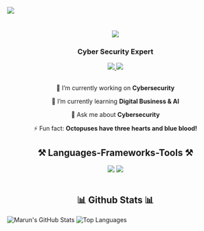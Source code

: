 ![](https://cutewallpaper.org/21/linked-in-background-photos/Entry-25-by-tanvirkh45-for-LinkedIn-background-picture-.jpg)


<h1 align="center">
    <img src="https://readme-typing-svg.herokuapp.com/?font=Righteous&size=35&center=true&vCenter=true&width=500&height=70&duration=4000&lines=Hi+There!+👋;+I'm+Marun!;" />
</h1>
<h3 align="center">Cyber Security Expert</h3>


<div align="center"> 
  <a href="duongkhai@hotmail.com" target="_blank">
    <img src="https://img.shields.io/badge/Gmail-D14836?style=for-the-badge&logo=gmail&logoColor=white" target="_blank" />
  </a> 
  <a href="#" target="_blank">
    <img src="https://img.shields.io/badge/LinkedIn-0077B5?style=for-the-badge&logo=linkedin&logoColor=white" target="_blank" />
  </a>
</div>

<br> 

<div align="center">
 
 🔭 I’m currently working on **Cybersecurity**
 
 🌱 I’m currently learning **Digital Business & AI**

💬 Ask me about **Cybersecurity**

⚡ Fun fact: **Octopuses have three hearts and blue blood!**

 </div>

<h2 align="center">⚒️ Languages-Frameworks-Tools ⚒️</h2>
<div align="center">
    <img src="https://skillicons.dev/icons?i=html,css,vscode,github" />
    <img src="https://skillicons.dev/icons?i=python,mysql,javascript," /><br>
</div>

<br/>

<h2 align="center">📊 Github Stats 📊</h2>

![Marun's GitHub Stats](https://github-readme-stats.vercel.app/api?username=run9c&show_icons=true&theme=radical)
![Top Languages](https://github-readme-stats.vercel.app/api/top-langs/?username=run9c&show_icons=true&theme=radical)








